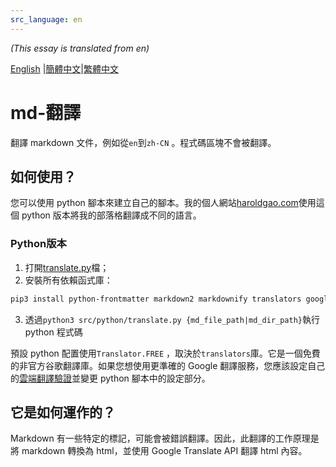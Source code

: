 ```yaml
---
src_language: en
---
```


*(This essay is translated from en)*

[English](README.en.md) |[簡體中文](README.zh-cn.md)|[繁體中文](README.zh-tw.md)

# md-翻譯

翻譯 markdown 文件，例如從`en`到`zh-CN` 。程式碼區塊不會被翻譯。

## 如何使用？

您可以使用 python 腳本來建立自己的腳本。我的個人網站[haroldgao.com](https://haroldgao.com)使用這個 python 版本將我的部落格翻譯成不同的語言。

###  Python版本

1. 打開[translate.py](src/python/translate.py)檔；
2. 安裝所有依賴函式庫：
```bash
pip3 install python-frontmatter markdown2 markdownify translators google-cloud-translate
```
3. 透過`python3 src/python/translate.py {md_file_path|md_dir_path}`執行 python 程式碼

預設 python 配置使用`Translator.FREE` ，取決於`translators`庫。它是一個免費的非官方谷歌翻譯庫。如果您想使用更準確的 Google 翻譯服務，您應該設定自己的[雲端翻譯驗證](https://cloud.google.com/translate/docs/authentication)並變更 python 腳本中的設定部分。

## 它是如何運作的？

 Markdown 有一些特定的標記，可能會被錯誤翻譯。因此，此翻譯的工作原理是將 markdown 轉換為 html，並使用 Google Translate API 翻譯 html 內容。